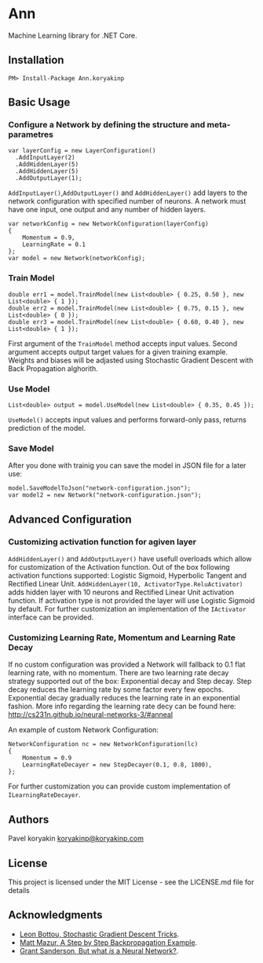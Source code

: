 # Ann

Machine Learning library for .NET Core.

## Installation
```
PM> Install-Package Ann.koryakinp
```
## Basic Usage
### Configure a Network by defining the structure and meta-parametres
```
var layerConfig = new LayerConfiguration()
  .AddInputLayer(2)
  .AddHiddenLayer(5)
  .AddHiddenLayer(5)
  .AddOutputLayer(1);
```
`AddInputLayer()`,`AddOutputLayer()` and `AddHiddenLayer()`  add layers to the network configuration with specified number of neurons.
A network must have one input, one output and any number of hidden layers.
```
var networkConfig = new NetworkConfiguration(layerConfig)
{
    Momentum = 0.9,
    LearningRate = 0.1
};
var model = new Network(networkConfig);
```
### Train Model
```
double err1 = model.TrainModel(new List<double> { 0.25, 0.50 }, new List<double> { 1 });
double err2 = model.TrainModel(new List<double> { 0.75, 0.15 }, new List<double> { 0 });
double err3 = model.TrainModel(new List<double> { 0.60, 0.40 }, new List<double> { 1 });
```
First argument of the `TrainModel` method accepts input values.
Second argument accepts output target values for a given training example.
Weights and biases will be adjasted using Stochastic Gradient Descent with Back Propagation alghorith.
### Use Model
```
List<double> output = model.UseModel(new List<double> { 0.35, 0.45 });
```
`UseModel()` accepts input values and performs forward-only pass, returns prediction of the model.
### Save Model
After you done with trainig you can save the model in JSON file for a later use:
```
model.SaveModelToJson("network-configuration.json");
var model2 = new Network("network-configuration.json");
```
## Advanced Configuration
### Customizing activation function for agiven layer
`AddHiddenLayer()` and `AddOutputLayer()` have usefull overloads which allow for customization of the Activation function. Out of the box following activation functions supported: Logistic Sigmoid, Hyperbolic Tangent and Rectified Linear Unit.
`AddHiddenLayer(10, ActivatorType.ReluActivator)` adds hidden layer with 10 neurons and Rectified Linear Unit activation function. If activation type is not provided the layer will use Logistic Sigmoid by default.
For further customization an implementation of the `IActivator` interface can be provided.
### Customizing Learning Rate, Momentum and Learning Rate Decay
If no custom configuration was provided a Network will fallback to 0.1 flat learning rate, with no momentum.
There are two learning rate decay strategy supported out of the box: Exponential decay and Step decay.
Step decay reduces the learning rate by some factor every few epochs.
Exponential decay gradually reduces the learning rate in an exponential fashion. 
More info regarding the learning rate decy can be found here: http://cs231n.github.io/neural-networks-3/#anneal

An example of custom Network Configuration:
```
NetworkConfiguration nc = new NetworkConfiguration(lc)
{
    Momentum = 0.9
    LearningRateDecayer = new StepDecayer(0.1, 0.8, 1000),
};
```
For further customization you can provide custom implementation of `ILearningRateDecayer`.
## Authors
Pavel koryakin <koryakinp@koryakinp.com>
## License
This project is licensed under the MIT License - see the LICENSE.md file for details
## Acknowledgments
- [Leon Bottou, Stochastic Gradient Descent Tricks](https://www.microsoft.com/en-us/research/publication/stochastic-gradient-tricks/).
- [Matt Mazur, A Step by Step Backpropagation Example](https://mattmazur.com/2015/03/17/a-step-by-step-backpropagation-example/).
- [Grant Sanderson, But what *is* a Neural Network?](https://youtu.be/aircAruvnKk).

